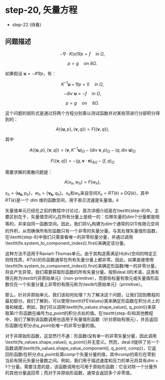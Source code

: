 # step-20, 矢量方程

* step-22 (待看)

## 问题描述

$$
-\nabla \cdot K(x) \nabla p = f \quad \text{in } \Omega,
$$

$$
p = g \quad \text{on } \partial \Omega.
$$



如果假设 $\mathbf{u} = -K \nabla p$，有：

$$
K^{-1} \mathbf{u} + \nabla p = 0 \quad \text{in } \Omega,
$$

$$
-\text{div } \mathbf{u} = -f \quad \text{in } \Omega,
$$

$$
p = g \quad \text{on} \quad \partial \Omega.
$$


这个问题的弱形式是通过将两个方程分别乘以测试函数并对某些项进行分部积分得到的：

$$
A(\{\mathbf{u}, p\}, \{\mathbf{v}, q\}) = F(\{\mathbf{v}, q\}),
$$

其中

$$
A(\{\mathbf{u}, p\}, \{\mathbf{v}, q\}) = (\mathbf{v}, K^{-1} \mathbf{u})_\Omega - (\text{div } \mathbf{v}, p)_\Omega - (q, \text{div } \mathbf{u})_\Omega
$$

$$
F(\{\mathbf{v}, q\}) = -(g, \mathbf{v} \cdot \mathbf{n})_{\partial \Omega} - (f, q)_\Omega
$$


需要求解的离散问题是：

$$
A(x_h, w_h) = F(w_h),
$$

$x_h = \{\mathbf{u_h}, p_h\}$，$w_h = \{\mathbf{v_h}, q_h\}$。$x_h$和$w_h$来自空间$X_h = RT(k) \times DQ(k)$，其中$RT(k)$是一个 $dim$ 维的函数空间，用于表示流速是矢量值。$k$

矢量值单元已经在之前的教程中讨论过，首次详细介绍是在\texttt{step-8}中。主要区别在于，矢量值空间$V_h$在所有分量上是统一的：位移矢量的$dim$个分量都是相等的，并来自同一函数空间。因此，我们将$V_h$构建为$dim$个通常的$Q(1)$有限元空间的外积，从而确保所有形函数只有一个非零的矢量分量。与其处理矢量值形函数，在\texttt{step-8}中我们只需查看唯一的非零标量分量，并通过调用\texttt{fe.system\_to\_component\_index(i).first}来确定该分量。

这种方法不适用于Raviart-Thomas单元。由于其构造需满足$H(\text{div})$空间的特定正则性性质，$RT(k)$的形函数通常在所有矢量分量上都非零。因此，如果直接使用\texttt{fe.system\_to\_component\_index(i).first}来确定形函数$i$唯一的非零分量，将会产生异常。我们需要获取形函数的所有矢量分量。按照deal.II的术语，这类有限元称为\textbf{非原始单元}（non-primitive），而那些标量有限元或矢量值形函数仅在一个矢量分量上非零的有限元称为\textbf{原始单元}（primitive）。

那么，针对非原始单元，我们该如何处理？为了解决这个问题，让我们回到教程的最初部分。我们了解到，可以使用\texttt{FEValues}类来确定形函数在积分点上的值和梯度。例如，我们可以调用\texttt{fe\_values.shape\_value(i, q\_point)}来获取第$i$个形函数在编号为$q\_point$的积分点处的值。在\texttt{step-8}和其他教程中，我们了解到该函数调用也适用于矢量值形函数（针对原始有限元），并且返回形函数$i$在积分点$q\_point$处唯一的非零分量的值。

对于非原始形函数，这显然行不通：形函数$i$没有单一的非零矢量分量，因此调用\texttt{fe\_values.shape\_value(i, q\_point)}并无意义。然而，deal.II提供了另一个函数调用\texttt{fe\_values.shape\_value\_component(i, q\_point, comp)}，它返回形函数$i$在积分点$q\_point$处第$comp$个矢量分量的值，其中$comp$的索引在零到当前有限元矢量分量数之间。例如，我们用于描述速度和压力的单元将具有$dim+1$个分量。需要注意的是，该函数调用也可用于原始形函数：它会对除一个分量外的其他分量返回零；而对于非原始形函数，通常会返回多个非零值。

<!--stackedit_data:
eyJoaXN0b3J5IjpbNjIwNDQ0NzEyLDQ1NjM5NDIyNywtMTcyOT
Y5MDM1LDE5NjI0NTM0NDEsNzcyNzg3MjA1LDE3NDA0MDkzNTld
fQ==
-->
